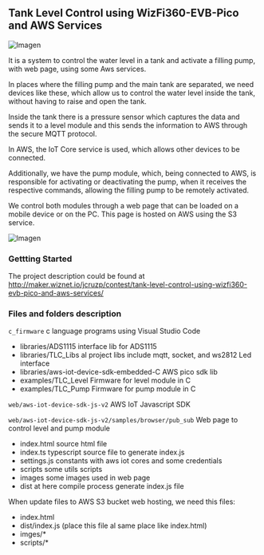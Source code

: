 ## Tank Level Control using WizFi360-EVB-Pico and AWS Services

![Imagen](http://maker.wiznet.io/upload/project/7446/cover.jpg)

It is a system to control the water level in a tank and activate a filling pump, with web page, using some Aws services.

In places where the filling pump and the main tank are separated, we need devices like these, which allow us to control the water level inside the tank, without having to raise and open the tank. 

Inside the tank there is a pressure sensor which captures the data and sends it to a level module and this sends the information to AWS through the secure MQTT protocol. 

In AWS, the IoT Core service is used, which allows other devices to be connected. 

Additionally, we have the pump module, which, being connected to AWS, is responsible for activating or deactivating the pump, when it receives the respective commands, allowing the filling pump to be remotely activated. 

We control both modules through a web page that can be loaded on a mobile device or on the PC. 
This page is hosted on AWS using the S3 service.
 
![Imagen](http://maker.wiznet.io/upload/ckeditor5/944403055_1663570124.png)

 
### Gettting Started

The project description could be found at 
 http://maker.wiznet.io/jcruzp/contest/tank-level-control-using-wizfi360-evb-pico-and-aws-services/
 
 
 
### Files and folders description

```c_firmware```
   c language programs using Visual Studio Code

- libraries/ADS1115 interface lib for ADS1115 
- libraries/TLC_Libs al project libs include mqtt, socket, and ws2812 Led interface 
- libraries/aws-iot-device-sdk-embedded-C AWS pico sdk lib
- examples/TLC_Level Firmware for level module in C 
- examples/TLC_Pump  Firmware for pump module in C

```web/aws-iot-device-sdk-js-v2```
   AWS IoT Javascript SDK 

```web/aws-iot-device-sdk-js-v2/samples/browser/pub_sub``` 
   Web page to control level and pump module
- index.html source html file
- index.ts typescript source file to generate index.js
- settings.js constants with aws iot cores and some credentials
- scripts some utils scripts
- images some images used in web page 
- dist at here compile process generate index.js file

When update files to AWS S3 bucket web hosting, we need this files:
- index.html
- dist/index.js (place this file al same place like index.html)
- imges/*
- scripts/*

